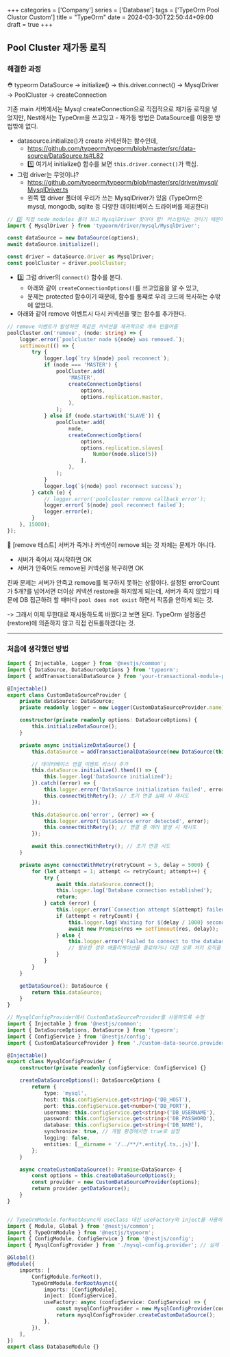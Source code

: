 +++
categories = ['Company']
series = ['Database']
tags = ['TypeOrm Pool Clustor Custom']
title = "TypeOrm"
date = 2024-03-30T22:50:44+09:00
draft = true
+++
## Pool Cluster 재가동 로직

### 해결한 과정
⛑️ typeorm DataSource -> initialize() -> this.driver.connect() ->
MysqlDriver -> PoolCluster -> createConnection

기존 main 서버에서는 Mysql createConnection으로 직접적으로 재가동 로직을 넣었지만,
Nest에서는 TypeOrm을 쓰고있고 - 재가동 방법은 DataSource를 이용한 방법밖에 없다.
- datasource.initialize()가 create 커넥션하는 함수인데,
    - https://github.com/typeorm/typeorm/blob/master/src/data-source/DataSource.ts#L82
    - 1️⃣ 여기서 initialize() 함수를 보면 `this.driver.connect()`가 핵심.
- 그럼 driver는 무엇이냐?
    - https://github.com/typeorm/typeorm/blob/master/src/driver/mysql/MysqlDriver.ts
    - 왼쪽 탭 driver 폴더에 우리가 쓰는 MysqlDriver가 있음 (TypeOrm은 mysql, mongodb, sqlite 등 다양한 데이터베이스 드라이버를 제공한다)
```typescript
// 2️⃣ 직접 node_modules 폴더 보고 MysqlDriver 찾아야 함! 커스텀하는 것이기 때문에..
import { MysqlDriver } from 'typeorm/driver/mysql/MysqlDriver';

const dataSource = new DataSource(options);
await dataSource.initialize();

const driver = dataSource.driver as MysqlDriver;
const poolCluster = driver.poolCluster;
```

- 3️⃣ 그럼 driver의 `connect()` 함수를 본다.
    - 아래와 같이 `createConnectionOptions()`를 쓰고있음을 알 수 있고, 
    - 문제는 protected 함수이기 때문에, 함수를 통째로 우리 코드에 복사하는 수밖에 없었다.
- 아래와 같이 remove 이벤트시 다시 커넥션을 맺는 함수를 추가한다. 

```typescript
// remove 이벤트가 발생하면 똑같은 커넥션을 재귀적으로 계속 만들어줌
poolCluster.on('remove', (node: string) => {
    logger.error(`poolcluster node ${node} was removed.`);
    setTimeout(() => {
        try {
            logger.log(`try ${node} pool reconnect`);
            if (node === 'MASTER') {
                poolCluster.add(
                    'MASTER',
                    createConnectionOptions(
                        options,
                        options.replication.master,
                    ),
                );
            } else if (node.startsWith('SLAVE')) {
                poolCluster.add(
                    node,
                    createConnectionOptions(
                        options,
                        options.replication.slaves[
                            Number(node.slice(5))
                        ],
                    ),
                );
            }
            logger.log(`${node} pool reconnect success`);
        } catch (e) {
            // logger.error('poolcluster remove callback error');
            logger.error(`${node} pool reconnect failed`);
            logger.error(e);
        }
    }, 15000);
});
```

🔴 [remove 테스트] 서버가 죽거나 커넥션이 remove 되는 것 자체는 문제가 아니다.
- 서버가 죽어서 재시작하면 OK
- 서버가 안죽어도 remove된 커넥션을 복구하면 OK

진짜 문제는
서버가 안죽고 remove를 복구하지 못하는 상황이다.
설정된 errorCount가 5개?를 넘어서면 더이상 커넥션 restore을 하지않게 되는데,
서버가 죽지 않았기 때문에
DB 접근하려 할 때마다 `pool does not exist` 하면서 작동을 안하게 되는 것.

-> 그래서 이제 무한대로 재시동하도록 바꿨다고 보면 된다.
TypeOrm 설정옵션(restore)에 의존하지 않고 직접 컨트롤하겠다는 것.

---
### 처음에 생각했던 방법

```typescript
import { Injectable, Logger } from '@nestjs/common';
import { DataSource, DataSourceOptions } from 'typeorm';
import { addTransactionalDataSource } from 'your-transactional-module-path'; // 실제 경로로 변경하세요

@Injectable()
export class CustomDataSourceProvider {
    private dataSource: DataSource;
    private readonly logger = new Logger(CustomDataSourceProvider.name);

    constructor(private readonly options: DataSourceOptions) {
        this.initializeDataSource();
    }

    private async initializeDataSource() {
        this.dataSource = addTransactionalDataSource(new DataSource(this.options));

        // 데이터베이스 연결 이벤트 리스너 추가
        this.dataSource.initialize().then(() => {
            this.logger.log('DataSource initialized');
        }).catch((error) => {
            this.logger.error('DataSource initialization failed', error);
            this.connectWithRetry(); // 초기 연결 실패 시 재시도
        });

        this.dataSource.on('error', (error) => {
            this.logger.error('DataSource error detected', error);
            this.connectWithRetry(); // 연결 중 에러 발생 시 재시도
        });

        await this.connectWithRetry(); // 초기 연결 시도
    }

    private async connectWithRetry(retryCount = 5, delay = 5000) {
        for (let attempt = 1; attempt <= retryCount; attempt++) {
            try {
                await this.dataSource.connect();
                this.logger.log('Database connection established');
                return;
            } catch (error) {
                this.logger.error(`Connection attempt ${attempt} failed:`, error);
                if (attempt < retryCount) {
                    this.logger.log(`Waiting for ${delay / 1000} seconds before next attempt...`);
                    await new Promise(res => setTimeout(res, delay));
                } else {
                    this.logger.error('Failed to connect to the database after multiple attempts.');
                    // 필요한 경우 애플리케이션을 종료하거나 다른 오류 처리 로직을 추가할 수 있습니다.
                }
            }
        }
    }

    getDataSource(): DataSource {
        return this.dataSource;
    }
}

// MysqlConfigProvider에서 CustomDataSourceProvider를 사용하도록 수정
import { Injectable } from '@nestjs/common';
import { DataSourceOptions, DataSource } from 'typeorm';
import { ConfigService } from '@nestjs/config';
import { CustomDataSourceProvider } from './custom-data-source.provider'; // 실제 경로로 변경하세요

@Injectable()
export class MysqlConfigProvider {
    constructor(private readonly configService: ConfigService) {}

    createDataSourceOptions(): DataSourceOptions {
        return {
            type: 'mysql',
            host: this.configService.get<string>('DB_HOST'),
            port: this.configService.get<number>('DB_PORT'),
            username: this.configService.get<string>('DB_USERNAME'),
            password: this.configService.get<string>('DB_PASSWORD'),
            database: this.configService.get<string>('DB_NAME'),
            synchronize: true, // 개발 환경에서만 true로 설정
            logging: false,
            entities: [__dirname + '/../**/*.entity{.ts,.js}'],
        };
    }

    async createCustomDataSource(): Promise<DataSource> {
        const options = this.createDataSourceOptions();
        const provider = new CustomDataSourceProvider(options);
        return provider.getDataSource();
    }
}


// TypeOrmModule.forRootAsync의 useClass 대신 useFactory와 inject를 사용하여 CustomDataSourceProvider를 초기화합니다.
import { Module, Global } from '@nestjs/common';
import { TypeOrmModule } from '@nestjs/typeorm';
import { ConfigModule, ConfigService } from '@nestjs/config';
import { MysqlConfigProvider } from './mysql-config.provider'; // 실제 경로로 변경하세요

@Global()
@Module({
    imports: [
        ConfigModule.forRoot(),
        TypeOrmModule.forRootAsync({
            imports: [ConfigModule],
            inject: [ConfigService],
            useFactory: async (configService: ConfigService) => {
                const mysqlConfigProvider = new MysqlConfigProvider(configService);
                return mysqlConfigProvider.createCustomDataSource();
            },
        }),
    ],
})
export class DatabaseModule {}
```
